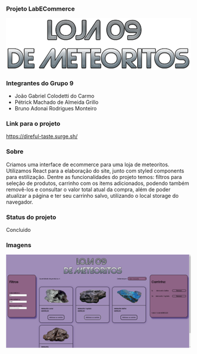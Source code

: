### Projeto LabECommerce
![Alt text](./src/img/LogoTitulo.png "Logo")

### Integrantes do Grupo 9
- João Gabriel Colodetti do Carmo
- Pétrick Machado de Almeida Grillo
- Bruno Adonai Rodrigues Monteiro

### Link para o projeto
https://direful-taste.surge.sh/

### Sobre
Criamos uma interface de ecommerce para uma loja de meteoritos.
Utilizamos React para a elaboração do site, junto com styled components para estilização.
Dentre as funcionalidades do projeto temos: filtros para seleção de produtos, carrinho com os items adicionados, podendo também removê-los e consultar o valor total atual da compra, além de poder atualizar a página e ter seu carrinho salvo, utilizando o local storage do navegador.

### Status do projeto
Concluido

### Imagens 

![Alt text](./src/img/loja.png "Logo")
